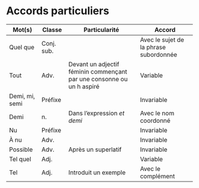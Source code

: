 # Accords particuliers

| Mot(s)         | Classe     | Particularité                                                         | Accord                                 |
| -------------- | ---------- | --------------------------------------------------------------------- | -------------------------------------- |
| Quel que       | Conj. sub. |                                                                       | Avec le sujet de la phrase subordonnée |
| Tout           | Adv.       | Devant un adjectif féminin commençant par une consonne ou un h aspiré | Variable                               |
| Demi, mi, semi | Préfixe    |                                                                       | Invariable                             |
| Demi           | n.         | Dans l’expression *et demi*                                           | Avec le nom coordonné                  |
| Nu             | Préfixe    |                                                                       | Invariable                             |
| À nu           | Adv.       |                                                                       | Invariable                             |
| Possible       | Adv.       | Après un superlatif                                                   | Invariable                             |
| Tel quel       | Adj.       |                                                                       | Variable                               |
| Tel            | Adj.       | Introduit un exemple                                                  | Avec le complément                     |
